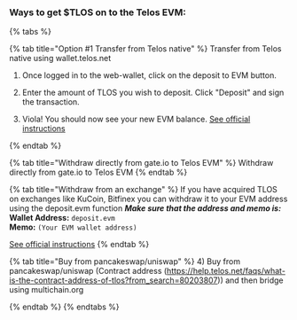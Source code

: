 ### Ways to get $TLOS on to the Telos EVM:
{% tabs %}

{% tab title="Option #1 Transfer from Telos native" %}
Transfer from Telos native using wallet.telos.net
1. Once logged in to the web-wallet, click on the deposit to EVM button.

2. Enter the amount of TLOS you wish to deposit. Click "Deposit" and sign the transaction. 
3. Viola! You should now see your new EVM balance.
[See official instructions](https://docs.telos.net/evm/getting-started/deposit-withdraw-and-send-tlos#option-1-depositing-tlos-from-telos-native-account)  

{% endtab %}

{% tab title="Withdraw directly from gate.io to Telos EVM" %}
Withdraw directly from gate.io to Telos EVM
{% endtab %}

{% tab title="Withdraw from an exchange" %}
If you have acquired TLOS on exchanges like KuCoin, Bitfinex you can withdraw it to your EVM address using the deposit.evm function
***Make sure that the address and memo is:***
**Wallet Address:** `deposit.evm`  
**Memo:** `(Your EVM wallet address)`

[See official instructions](https://docs.telos.net/evm/getting-started/deposit-withdraw-and-send-tlos#option-2-withdrawing-tlos-from-exchanges-to-any-evm-address)
{% endtab %}

{% tab title="Buy from pancakeswap/uniswap" %}
4) Buy from pancakeswap/uniswap (Contract address (https://help.telos.net/faqs/what-is-the-contract-address-of-tlos?from_search=80203807)) and then bridge using multichain.org

{% endtab %}
{% endtabs %}
